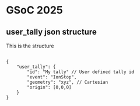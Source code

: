 # GSoC 2025

## user_tally json structure

This is the structure

```[javascript]

{
    "user_tally": {
        "id": "My tally" // User defined tally id
        "event": "IonStop",
        "geometry": "xyz", // Cartesian
        "origin": [0,0,0]
    }
}

```

